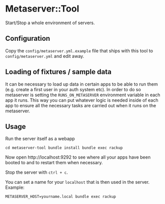 # Metaserver::Tool

Start/Stop a whole environment of servers.

## Configuration

Copy the ``config/metaserver.yml.example`` file that ships with this tool to ``config/metaserver.yml`` and edit away.

## Loading of fixtures / sample data

It can be necessary to load up data in certain apps to be able to run them (e.g. create a first user in your auth system etc). In order to do so metaserver is setting the ``RUNS_ON_METASERVER`` environment variable in each app it runs. This way you can put whatever logic is needed inside of each app to ensure all the necessary tasks are carried out when it runs on the metaserver.

## Usage

Run the server itself as a webapp

``
cd metaserver-tool
bundle install
bundle exec rackup
``

Now open http://localhost:9292 to see where all your apps have been
booted to and to restart them when necessary.

Stop the server with ``ctrl + c``.

You can set a name for your ``localhost`` that is then used in the server. Example:

``
METASERVER_HOST=yourname.local bundle exec rackup
``